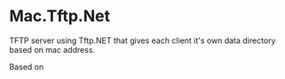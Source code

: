 # Mac.Tftp.Net

TFTP server using Tftp.NET that gives each client it's own data directory based on mac address.

Based on 
